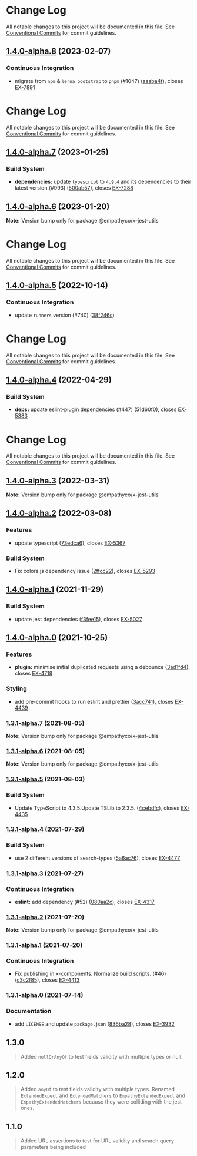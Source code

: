 # Change Log

All notable changes to this project will be documented in this file. See
[Conventional Commits](https://conventionalcommits.org) for commit guidelines.

## [1.4.0-alpha.8](https://github.com/empathyco/x/compare/@empathyco/x-jest-utils@1.4.0-alpha.7...@empathyco/x-jest-utils@1.4.0-alpha.8) (2023-02-07)

### Continuous Integration

- migrate from `npm` & `lerna bootstrap` to `pnpm` (#1047)
  ([aaaba4f](https://github.com/empathyco/x/commit/aaaba4f8a5498c16e17ea6daf9c18a1f49918f70)),
  closes [EX-7891](https://searchbroker.atlassian.net/browse/EX-7891)

# Change Log

All notable changes to this project will be documented in this file. See
[Conventional Commits](https://conventionalcommits.org) for commit guidelines.

## [1.4.0-alpha.7](https://github.com/empathyco/x/compare/@empathyco/x-jest-utils@1.4.0-alpha.6...@empathyco/x-jest-utils@1.4.0-alpha.7) (2023-01-25)

### Build System

- **dependencies:** update `typescript` to `4.9.4` and its dependencies to their latest version
  (#993)
  ([500ab57](https://github.com/empathyco/x/commit/500ab57e4729f5c4dcefaa31ed4a8497ddd349b9)),
  closes [EX-7288](https://searchbroker.atlassian.net/browse/EX-7288)

## [1.4.0-alpha.6](https://github.com/empathyco/x/compare/@empathyco/x-jest-utils@1.4.0-alpha.5...@empathyco/x-jest-utils@1.4.0-alpha.6) (2023-01-20)

**Note:** Version bump only for package @empathyco/x-jest-utils

# Change Log

All notable changes to this project will be documented in this file. See
[Conventional Commits](https://conventionalcommits.org) for commit guidelines.

## [1.4.0-alpha.5](https://github.com/empathyco/x/compare/@empathyco/x-jest-utils@1.4.0-alpha.4...@empathyco/x-jest-utils@1.4.0-alpha.5) (2022-10-14)

### Continuous Integration

- update `runners` version (#740)
  ([38f246c](https://github.com/empathyco/x/commit/38f246c306dac40c4afbcdea08336052981ca9b8))

# Change Log

All notable changes to this project will be documented in this file. See
[Conventional Commits](https://conventionalcommits.org) for commit guidelines.

## [1.4.0-alpha.4](https://github.com/empathyco/x/compare/@empathyco/x-jest-utils@1.4.0-alpha.3...@empathyco/x-jest-utils@1.4.0-alpha.4) (2022-04-29)

### Build System

- **deps:** update eslint-plugin dependencies (#447)
  ([51d60f0](https://github.com/empathyco/x/commit/51d60f0e11fa9667a784bbdb10ba1f39159b382f)),
  closes [EX-5383](https://searchbroker.atlassian.net/browse/EX-5383)

# Change Log

All notable changes to this project will be documented in this file. See
[Conventional Commits](https://conventionalcommits.org) for commit guidelines.

## [1.4.0-alpha.3](https://github.com/empathyco/x/compare/@empathyco/x-jest-utils@1.4.0-alpha.2...@empathyco/x-jest-utils@1.4.0-alpha.3) (2022-03-31)

**Note:** Version bump only for package @empathyco/x-jest-utils

## [1.4.0-alpha.2](https://github.com/empathyco/x/compare/@empathyco/x-jest-utils@1.4.0-alpha.1...@empathyco/x-jest-utils@1.4.0-alpha.2) (2022-03-08)

### Features

- update typescript
  ([73edca6](https://github.com/empathyco/x/commit/73edca61c1cea39d82a7ab94bc18c8bff94c138c)),
  closes [EX-5367](https://searchbroker.atlassian.net/browse/EX-5367)

### Build System

- Fix colors.js dependency issue
  ([2ffcc22](https://github.com/empathyco/x/commit/2ffcc222f5666d7866c8d7cd3a0eec7c0bb1f938)),
  closes [EX-5293](https://searchbroker.atlassian.net/browse/EX-5293)

## [1.4.0-alpha.1](https://github.com/empathyco/x/compare/@empathyco/x-jest-utils@1.4.0-alpha.0...@empathyco/x-jest-utils@1.4.0-alpha.1) (2021-11-29)

### Build System

- update jest dependencies
  ([f3fee15](https://github.com/empathyco/x/commit/f3fee157d724292f5cbb7166908d48ef2fb4fe8c)),
  closes [EX-5027](https://searchbroker.atlassian.net/browse/EX-5027)

## [1.4.0-alpha.0](https://github.com/empathyco/x/compare/@empathyco/x-jest-utils@1.3.1-alpha.7...@empathyco/x-jest-utils@1.4.0-alpha.0) (2021-10-25)

### Features

- **plugin:** minimise initial duplicated requests using a debounce
  ([3ad1fd4](https://github.com/empathyco/x/commit/3ad1fd4ec949de1f1484919d0165f9e6eaa3d882)),
  closes [EX-4718](https://searchbroker.atlassian.net/browse/EX-4718)

### Styling

- add pre-commit hooks to run eslint and prettier
  ([3acc741](https://github.com/empathyco/x/commit/3acc7419b6ece4d7f353d0d1240677271a344bae)),
  closes [EX-4439](https://searchbroker.atlassian.net/browse/EX-4439)

### [1.3.1-alpha.7](https://github.com/empathyco/x/compare/@empathyco/x-jest-utils@1.3.1-alpha.6...@empathyco/x-jest-utils@1.3.1-alpha.7) (2021-08-05)

**Note:** Version bump only for package @empathyco/x-jest-utils

### [1.3.1-alpha.6](https://github.com/empathyco/x/compare/@empathyco/x-jest-utils@1.3.1-alpha.5...@empathyco/x-jest-utils@1.3.1-alpha.6) (2021-08-05)

**Note:** Version bump only for package @empathyco/x-jest-utils

### [1.3.1-alpha.5](https://github.com/empathyco/x/compare/@empathyco/x-jest-utils@1.3.1-alpha.4...@empathyco/x-jest-utils@1.3.1-alpha.5) (2021-08-03)

### Build System

- Update TypeScript to 4.3.5.Update TSLib to 2.3.5.
  ([4cebdfc](https://github.com/empathyco/x/commit/4cebdfc11e1520552a687def3eda1bf0c132e031)),
  closes [EX-4435](https://searchbroker.atlassian.net/browse/EX-4435)

### [1.3.1-alpha.4](https://github.com/empathyco/x/compare/@empathyco/x-jest-utils@1.3.1-alpha.3...@empathyco/x-jest-utils@1.3.1-alpha.4) (2021-07-29)

### Build System

- use 2 different versions of search-types
  ([5a6ac76](https://github.com/empathyco/x/commit/5a6ac76fea26c0f284904d4f514a1370b7c6184b)),
  closes [EX-4477](https://searchbroker.atlassian.net/browse/EX-4477)

### [1.3.1-alpha.3](https://github.com/empathyco/x/compare/@empathyco/x-jest-utils@1.3.1-alpha.1...@empathyco/x-jest-utils@1.3.1-alpha.3) (2021-07-27)

### Continuous Integration

- **eslint:** add dependency (#52)
  ([080aa2c](https://github.com/empathyco/x/commit/080aa2ccb6065f969b08574723effa81f8b123c6)),
  closes [EX-4317](https://searchbroker.atlassian.net/browse/EX-4317)

### [1.3.1-alpha.2](https://github.com/empathyco/x/compare/@empathyco/x-jest-utils@1.3.1-alpha.1...@empathyco/x-jest-utils@1.3.1-alpha.2) (2021-07-20)

**Note:** Version bump only for package @empathyco/x-jest-utils

### [1.3.1-alpha.1](https://github.com/empathyco/x/compare/@empathyco/x-jest-utils@1.3.1-alpha.0...@empathyco/x-jest-utils@1.3.1-alpha.1) (2021-07-20)

### Continuous Integration

- Fix publishing in x-components. Normalize build scripts. (#46)
  ([c3c2f85](https://github.com/empathyco/x/commit/c3c2f8519c0de1b164074e87e68e77ad1af0d702)),
  closes [EX-4413](https://searchbroker.atlassian.net/browse/EX-4413)

### 1.3.1-alpha.0 (2021-07-14)

### Documentation

- add `LICENSE` and update `package.json`
  ([836ba28](https://github.com/empathyco/x/commit/836ba287dab3a04181658ff5150ea62264038cc8)),
  closes [EX-3932](https://searchbroker.atlassian.net/browse/EX-3932)

## 1.3.0

> Added `nullOrAnyOf` to test fields validity with multiple types or null.

## 1.2.0

> Added `anyOf` to test fields validity with multiple types. Renamed `ExtendedExpect` and
> `ExtendedMatchers` to `EmpathyExtendedExpect` and `EmpathyExtendedMatchers` because they were
> colliding with the jest ones.

## 1.1.0

> Added URL assertions to test for URL validity and search query parameters being included

